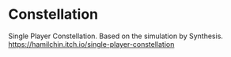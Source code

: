 # Constellation
Single Player Constellation. Based on the simulation by Synthesis. https://hamilchin.itch.io/single-player-constellation
